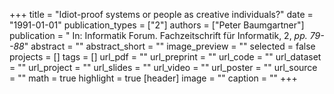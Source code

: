 +++
title = "Idiot-proof systems or people as creative individuals?"
date = "1991-01-01"
publication_types = ["2"]
authors = ["Peter Baumgartner"]
publication = " In: Informatik Forum. Fachzeitschrift für Informatik, 2, _pp. 79--88_"
abstract = ""
abstract_short = ""
image_preview = ""
selected = false
projects = []
tags = []
url_pdf = ""
url_preprint = ""
url_code = ""
url_dataset = ""
url_project = ""
url_slides = ""
url_video = ""
url_poster = ""
url_source = ""
math = true
highlight = true
[header]
image = ""
caption = ""
+++
